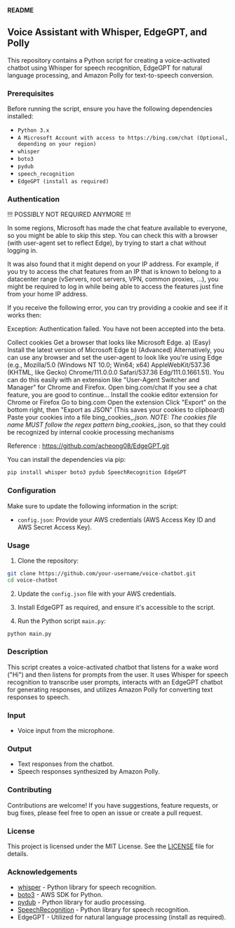 **README**

## Voice Assistant with Whisper, EdgeGPT, and Polly

This repository contains a Python script for creating a voice-activated chatbot using Whisper for speech recognition, EdgeGPT for natural language processing, and Amazon Polly for text-to-speech conversion.

### Prerequisites

Before running the script, ensure you have the following dependencies installed:

- `Python 3.x`
- `A Microsoft Account with access to https://bing.com/chat (Optional, depending on your region)`
- `whisper`
- `boto3`
- `pydub`
- `speech_recognition`
- `EdgeGPT (install as required)`

### Authentication
!!! POSSIBLY NOT REQUIRED ANYMORE !!!

In some regions, Microsoft has made the chat feature available to everyone, so you might be able to skip this step. You can check this with a browser (with user-agent set to reflect Edge), by trying to start a chat without logging in.

It was also found that it might depend on your IP address. For example, if you try to access the chat features from an IP that is known to belong to a datacenter range (vServers, root servers, VPN, common proxies, ...), you might be required to log in while being able to access the features just fine from your home IP address.

If you receive the following error, you can try providing a cookie and see if it works then:

Exception: Authentication failed. You have not been accepted into the beta.

Collect cookies
Get a browser that looks like Microsoft Edge.
a) (Easy) Install the latest version of Microsoft Edge
b) (Advanced) Alternatively, you can use any browser and set the user-agent to look like you're using Edge (e.g., Mozilla/5.0 (Windows NT 10.0; Win64; x64) AppleWebKit/537.36 (KHTML, like Gecko) Chrome/111.0.0.0 Safari/537.36 Edg/111.0.1661.51). You can do this easily with an extension like "User-Agent Switcher and Manager" for Chrome and Firefox.
Open bing.com/chat
If you see a chat feature, you are good to continue...
Install the cookie editor extension for Chrome or Firefox
Go to bing.com
Open the extension
Click "Export" on the bottom right, then "Export as JSON" (This saves your cookies to clipboard)
Paste your cookies into a file bing_cookies_*.json.
NOTE: The cookies file name MUST follow the regex pattern bing_cookies_*.json, so that they could be recognized by internal cookie processing mechanisms

Reference : https://github.com/acheong08/EdgeGPT.git

You can install the dependencies via pip:

```bash
pip install whisper boto3 pydub SpeechRecognition EdgeGPT
```

### Configuration

Make sure to update the following information in the script:

- `config.json`: Provide your AWS credentials (AWS Access Key ID and AWS Secret Access Key).

### Usage

1. Clone the repository:

```bash
git clone https://github.com/your-username/voice-chatbot.git
cd voice-chatbot
```

2. Update the `config.json` file with your AWS credentials.

3. Install EdgeGPT as required, and ensure it's accessible to the script.

4. Run the Python script `main.py`:

```bash
python main.py
```

### Description

This script creates a voice-activated chatbot that listens for a wake word ("Hi") and then listens for prompts from the user. It uses Whisper for speech recognition to transcribe user prompts, interacts with an EdgeGPT chatbot for generating responses, and utilizes Amazon Polly for converting text responses to speech.

### Input

- Voice input from the microphone.

### Output

- Text responses from the chatbot.
- Speech responses synthesized by Amazon Polly.

### Contributing

Contributions are welcome! If you have suggestions, feature requests, or bug fixes, please feel free to open an issue or create a pull request.

### License

This project is licensed under the MIT License. See the [LICENSE](LICENSE) file for details.

### Acknowledgements

- [whisper](https://github.com/canelmas/whisper) - Python library for speech recognition.
- [boto3](https://github.com/boto/boto3) - AWS SDK for Python.
- [pydub](https://github.com/jiaaro/pydub) - Python library for audio processing.
- [SpeechRecognition](https://github.com/Uberi/speech_recognition) - Python library for speech recognition.
- EdgeGPT - Utilized for natural language processing (install as required).
